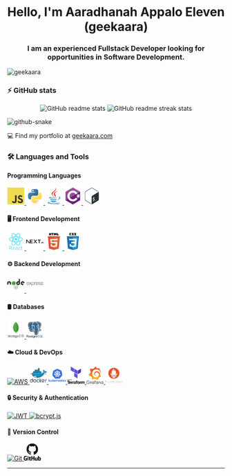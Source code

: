 <h1 align="center">Hello, I'm Aaradhanah Appalo Eleven (geekaara)</h1>
<h3 align="center">I am an experienced Fullstack Developer looking for opportunities in Software Development.</h3>


<p align="left"> <img src="https://komarev.com/ghpvc/?username=geekaara&color=brightgreen" alt="geekaara" /> </p>

### ⚡ GitHub stats
<p align="center">
  <img width="48%" src="https://github-readme-stats.vercel.app/api?username=geekaara&show_icons=true&hide=contribs,issues&title_color=2ecc71&icon_color=2ecc71&text_color=586069&bg_color=ffffff" alt="GitHub readme stats" />
  <img width="48%" src="https://github-readme-streak-stats.herokuapp.com?user=geekaara&hide_border=true&date_format=M%20j%5B%2C%20Y%5D&ring=2ecc71&fire=2ecc71&currStreakLabel=2ecc71" alt="GitHub readme streak stats" />
</p>

<picture>
  <source media="(prefers-color-scheme: dark)" srcset="https://github.com/geekaara/github-contribution-grid-snake/blob/output/github-contribution-grid-snake-dark.svg" />
  <source media="(prefers-color-scheme: light)" srcset="https://github.com/geekaara/github-contribution-grid-snake/blob/output/github-contribution-grid-snake.svg" />
  <img alt="github-snake" src="https://github.com/geekaara/github-contribution-grid-snake/blob/output/github-contribution-grid-snake.svg" />
</picture>

💻 Find my portfolio at [geekaara.com](https://www.geekaara.com)
<br>

### 🛠 Languages and Tools

#### Programming Languages
<p align="left"> <a href="https://www.javascript.com/" target="_blank" rel="noreferrer"> <img src="https://raw.githubusercontent.com/devicons/devicon/master/icons/javascript/javascript-original.svg" alt="JavaScript" width="40" height="40"/> </a> <a href="https://www.python.org/" target="_blank" rel="noreferrer"> <img src="https://raw.githubusercontent.com/devicons/devicon/master/icons/python/python-original.svg" alt="Python" width="40" height="40"/> </a> <a href="https://www.java.com/" target="_blank" rel="noreferrer"> <img src="https://raw.githubusercontent.com/devicons/devicon/master/icons/java/java-original.svg" alt="Java" width="40" height="40"/> </a> <a href="https://learn.microsoft.com/en-us/dotnet/csharp/" target="_blank" rel="noreferrer"> <img src="https://raw.githubusercontent.com/devicons/devicon/master/icons/csharp/csharp-original.svg" alt="C#" width="40" height="40"/> </a> <a href="https://www.gnu.org/software/bash/" target="_blank" rel="noreferrer"> <img src="https://raw.githubusercontent.com/devicons/devicon/master/icons/bash/bash-original.svg" alt="Bash/Shell Scripting" width="40" height="40"/> </a> </p>

#### 🖥️ Frontend Development
<p align="left"> <a href="https://reactjs.org/" target="_blank" rel="noreferrer"> <img src="https://raw.githubusercontent.com/devicons/devicon/master/icons/react/react-original-wordmark.svg" alt="React.js" width="40" height="40"/> </a> <a href="https://nextjs.org/" target="_blank" rel="noreferrer"> <img src="https://raw.githubusercontent.com/devicons/devicon/master/icons/nextjs/nextjs-original-wordmark.svg" alt="Next.js" width="40" height="40"/> </a> <a href="https://developer.mozilla.org/en-US/docs/Web/HTML" target="_blank" rel="noreferrer"> <img src="https://raw.githubusercontent.com/devicons/devicon/master/icons/html5/html5-original-wordmark.svg" alt="HTML5" width="40" height="40"/> </a> <a href="https://developer.mozilla.org/en-US/docs/Web/CSS" target="_blank" rel="noreferrer"> <img src="https://raw.githubusercontent.com/devicons/devicon/master/icons/css3/css3-original-wordmark.svg" alt="CSS3" width="40" height="40"/> </a> </p>

#### ⚙️ Backend Development
<p align="left"> <a href="https://nodejs.org/" target="_blank" rel="noreferrer"> <img src="https://raw.githubusercontent.com/devicons/devicon/master/icons/nodejs/nodejs-original-wordmark.svg" alt="Node.js" width="40" height="40"/> </a> <a href="https://expressjs.com/" target="_blank" rel="noreferrer"> <img src="https://raw.githubusercontent.com/devicons/devicon/master/icons/express/express-original-wordmark.svg" alt="Express.js" width="40" height="40"/> </a> </p>

#### 🛢️ Databases
<p align="left"> <a href="https://www.mongodb.com/" target="_blank" rel="noreferrer"> <img src="https://raw.githubusercontent.com/devicons/devicon/master/icons/mongodb/mongodb-original-wordmark.svg" alt="MongoDB" width="40" height="40"/> </a> <a href="https://www.postgresql.org/" target="_blank" rel="noreferrer"> <img src="https://raw.githubusercontent.com/devicons/devicon/master/icons/postgresql/postgresql-original-wordmark.svg" alt="PostgreSQL" width="40" height="40"/> </a> </p>

#### ☁️ Cloud & DevOps
<p align="left"> <a href="https://aws.amazon.com/" target="_blank" rel="noreferrer"> <img src="https://user-images.githubusercontent.com/25181517/183896132-54262f2e-6d98-41e3-8888-e40ab5a17326.png" alt="AWS" width="40" height="40"/> </a> <a href="https://www.docker.com/" target="_blank" rel="noreferrer"> <img src="https://raw.githubusercontent.com/devicons/devicon/master/icons/docker/docker-original-wordmark.svg" alt="Docker" width="40" height="40"/> </a> <a href="https://kubernetes.io/" target="_blank" rel="noreferrer"> <img src="https://raw.githubusercontent.com/devicons/devicon/master/icons/kubernetes/kubernetes-plain-wordmark.svg" alt="Kubernetes" width="40" height="40"/> </a> <a href="https://www.terraform.io/" target="_blank" rel="noreferrer"> <img src="https://raw.githubusercontent.com/devicons/devicon/master/icons/terraform/terraform-original-wordmark.svg" alt="Terraform" width="40" height="40"/> </a> <a href="https://grafana.com/" target="_blank" rel="noreferrer"> <img src="https://raw.githubusercontent.com/devicons/devicon/master/icons/grafana/grafana-original-wordmark.svg" alt="Grafana" width="40" height="40"/> </a> <a href="https://prometheus.io/" target="_blank" rel="noreferrer"> <img src="https://raw.githubusercontent.com/devicons/devicon/master/icons/prometheus/prometheus-original-wordmark.svg" alt="Prometheus" width="40" height="40"/> </a> </p>

#### 🔒 Security & Authentication
<p align="left"> <a href="https://jwt.io/" target="_blank" rel="noreferrer">
    <img src="https://img.icons8.com/ios-filled/50/000000/json-web-token.png" alt="JWT" width="40" height="40" />
  </a> <a href="https://bcrypt.online/" target="_blank" rel="noreferrer"> <img src="https://img.icons8.com/ios-filled/50/000000/key.png" alt="bcrypt.js" width="40" height="40"/> </a> </p>

#### 📜 Version Control
<p align="left"> <a href="https://git-scm.com/" target="_blank" rel="noreferrer"> <img src="https://www.vectorlogo.zone/logos/git-scm/git-scm-icon.svg" alt="Git" width="40" height="40"/> </a> <a href="https://github.com/" target="_blank" rel="noreferrer"> <img src="https://raw.githubusercontent.com/devicons/devicon/master/icons/github/github-original-wordmark.svg" alt="GitHub" width="40" height="40"/> </a> </p>


---
